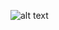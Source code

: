 

![alt text](https://media.giphy.com/media/j4oihmCHTzwJBE2Ngp/giphy.gif)

<!---
chauvmreactplus/chauvmreactplus is a ✨ special ✨ repository because its `README.md` (this file) appears on your GitHub profile.
You can click the Preview link to take a look at your changes.
--->
